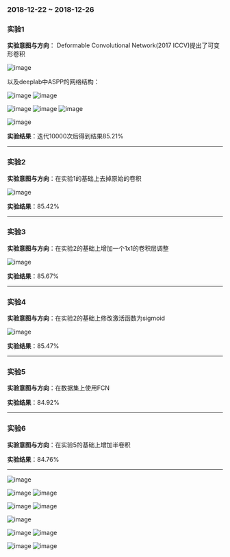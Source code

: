 ### 2018-12-22 ~ 2018-12-26

### **实验1**
**实验意图与方向**：
Deformable Convolutional Network(2017 ICCV)提出了可变形卷积

![image](https://github.com/3013216006/seminar/blob/master/18-12-21/kbx.png)

以及deeplab中ASPP的网络结构：

![image](https://github.com/3013216006/seminar/blob/master/18-12-21/aspp.png)
![image](https://github.com/3013216006/seminar/blob/master/18-12-21/aspp2.png)

![image](https://github.com/3013216006/seminar/blob/master/18-12-21/2.png)
![image](https://github.com/3013216006/seminar/blob/master/18-12-21/1.png)
![image](https://github.com/3013216006/seminar/blob/master/18-12-21/4.png)


![image](https://github.com/3013216006/seminar/blob/master/18-12-26/4.png)


**实验结果**：迭代10000次后得到结果85.21%

---
### **实验2**

**实验意图与方向**：在实验1的基础上去掉原始的卷积


![image](https://github.com/3013216006/seminar/blob/master/18-12-26/2.png)

**实验结果**：85.42%


---
### **实验3**

**实验意图与方向**：在实验2的基础上增加一个1x1的卷积层调整

![image](https://github.com/3013216006/seminar/blob/master/18-12-26/3.png)

**实验结果**：85.67%

---

### **实验4**

**实验意图与方向**：在实验2的基础上修改激活函数为sigmoid

![image](https://github.com/3013216006/seminar/blob/master/18-12-26/5.png)

**实验结果**：85.47%

---
### **实验5**

**实验意图与方向**：在数据集上使用FCN

**实验结果**：84.92%

---
### **实验6**

**实验意图与方向**：在实验5的基础上增加半卷积

**实验结果**：84.76%

---


![image](https://github.com/3013216006/seminar/blob/master/18-12-26/53.png)

![image](https://github.com/3013216006/seminar/blob/master/18-12-26/51.png)
![image](https://github.com/3013216006/seminar/blob/master/18-12-26/52.png)

![image](https://github.com/3013216006/seminar/blob/master/18-12-26/55.png)
![image](https://github.com/3013216006/seminar/blob/master/18-12-26/53.png)


![image](https://github.com/3013216006/seminar/blob/master/18-12-26/43.png)

![image](https://github.com/3013216006/seminar/blob/master/18-12-26/41.png)
![image](https://github.com/3013216006/seminar/blob/master/18-12-26/42.png)

![image](https://github.com/3013216006/seminar/blob/master/18-12-26/45.png)
![image](https://github.com/3013216006/seminar/blob/master/18-12-26/43.png)





